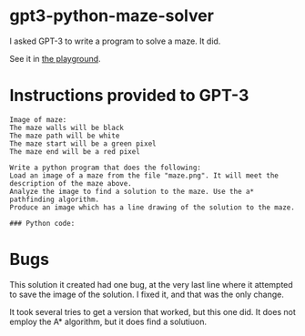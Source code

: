 # gpt3-python-maze-solver
I asked GPT-3 to write a program to solve a maze. It did.

See it in [the playground](https://beta.openai.com/playground/p/wNiL2BaK2bUVTwMx36HH5lPV).

# Instructions provided to GPT-3
```
Image of maze:
The maze walls will be black
The maze path will be white
The maze start will be a green pixel
The maze end will be a red pixel

Write a python program that does the following:
Load an image of a maze from the file "maze.png". It will meet the description of the maze above.
Analyze the image to find a solution to the maze. Use the a* pathfinding algorithm.
Produce an image which has a line drawing of the solution to the maze.

### Python code:
```
# Bugs
This solution it created had one bug, at the very last line where it attempted to save the image of the solution. I fixed it, and that was the only change.

It took several tries to get a version that worked, but this one did. It does not employ the A* algorithm, but it does find a solutiuon.